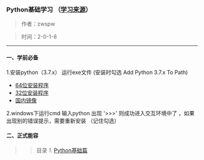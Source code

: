 ### Python基础学习 （[学习来源](https://www.liaoxuefeng.com/wiki/0014316089557264a6b348958f449949df42a6d3a2e542c000)）

> 作者：zwspw

> 时间：2-0-1-8

---
#### 一、学前必备
1.安装python（3.7.x） 运行exe文件 (安装时勾选 Add Python 3.7.x To Path)

* <a target="_blank" href="https://www.python.org/ftp/python/3.7.0/python-3.7.0-amd64.exe">64位安装程序</a>
* <a target="_blank" href="https://www.python.org/ftp/python/3.7.0/python-3.7.0.exe">32位安装程序</a>
* <a target="_blank" href="https://pan.baidu.com/s/1kU5OCOB#list/path=%2Fpub%2Fpython">国内镜像</a>

2.windows下运行cmd 输入python 出现 '>>>' 则成功进入交互环境中了 ，如果出现别的错误提示，需要重新安装 （记住勾选）

#### 二、正式能容

>>目录
_1_. [Python基础篇](https://github.com/zwspw/-study/blob/master/Python%E5%86%85%E5%AE%B9/Python%E5%9F%BA%E7%A1%80%E7%AF%87.md)
